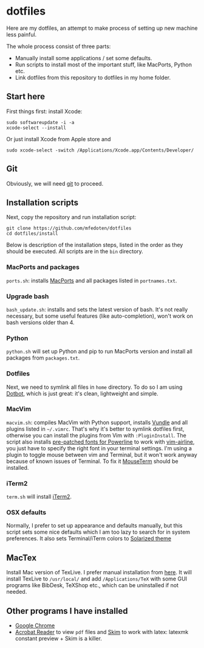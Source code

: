 # dotfiles

Here are my dotfiles, an attempt to make process of setting up new machine less painful.

The whole process consist of three parts:
- Manually install some applications / set some defaults.
- Run scripts to install most of the important stuff, like MacPorts, Python etc.
- Link dotfiles from this repository to dotfiles in my home folder.

## Start here
First things first: install Xcode:
```
sudo softwareupdate -i -a
xcode-select --install
```
Or just install Xcode from Apple store and
```
sudo xcode-select -switch /Applications/Xcode.app/Contents/Developer/
```

## Git
Obviously, we will need [git](https://git-scm.com/book/en/v2/Getting-Started-Installing-Git) to proceed.

## Installation scripts
Next, copy the repository and run installation script:
```
git clone https://github.com/mfedoten/dotfiles
cd dotfiles/install
```
Below is description of the installation steps, listed in the order as they should be executed. All scripts are in the `bin` directory.

### MacPorts and packages
`ports.sh`: installs [MacPorts](https://www.macports.org/) and all packages listed in `portnames.txt`.

### Upgrade bash
`bash_update.sh`: installs and sets the latest version of bash. It's not really necessary, but some useful features (like auto-completion), won't work on bash versions older than 4.

### Python
`python.sh` will set up Python and pip to run MacPorts version and install all packages from `packages.txt`.

### Dotfiles
Next, we need to symlink all files in `home` directory. To do so I am using [Dotbot](https://github.com/anishathalye/dotbot#configuration), which is just great: it's clean, lightweight and simple.

### MacVim
`macvim.sh`: compiles MacVim with Python support, installs [Vundle](https://github.com/VundleVim/Vundle.vim) and all plugins listed in `~/.vimrc`. That's why it's better to symlink dotfiles first, otherwise you can install the plugins from Vim with `:PluginInstall`. The script also installs [pre-patched fonts for Powerline](https://github.com/powerline/fonts) to work with [vim-airline](https://github.com/bling/vim-airline), you just have to specify the right font in your terminal settings. I'm using a plugin to toggle mouse between vim and Terminal, but it won't work anyway because of known issues of Terminal. To fix it [MouseTerm](https://bitheap.org/mouseterm/) should be installed.

### iTerm2
`term.sh` will install [iTerm2](https://www.iterm2.com/).

### OSX defaults
Normally, I prefer to set up appearance and defaults manually, but this script sets some nice defaults which I am too lazy to search for in system preferences. It also sets Terminal/iTerm colors to [Solarized theme](http://ethanschoonover.com/solarized)

## MacTex
Install Mac version of TexLive. I prefer manual installation from [here](https://tug.org/mactex/mactex-download.html). It will install TexLive to `/usr/local/` and add `/Applications/TeX` with some GUI programs like BibDesk, TeXShop etc., which can be uninstalled if not needed.

## Other programs I have installed
* [Google Chrome](https://www.google.com/chrome/browser/desktop/)
* [Acrobat Reader](https://get.adobe.com/reader/) to view `pdf` files and [Skim](http://skim-app.sourceforge.net/) to work with latex: latexmk constant preview + Skim is a killer.
